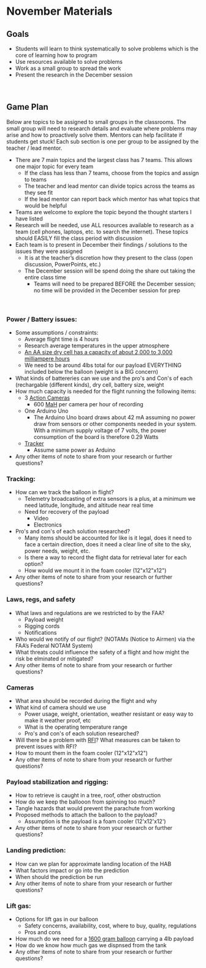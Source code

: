 # November Materials

## Goals

- Students will learn to think systematically to solve problems which is the core of learning how to program
- Use resources available to solve problems
- Work as a small group to spread the work
- Present the research in the December session
<br><br><br>
## Game Plan

Below are topics to be assigned to small groups in the classrooms. The small group will need to research details and evaluate where problems may arise and how to proactively solve them. Mentors can help facilitate if students get stuck! Each sub section is one per group to be assigned by the teacher / lead mentor.

-	There are 7 main topics and the largest class has 7 teams. This allows one major topic for every team
    -	If the class has less than 7 teams, choose from the topics and assign to teams
    -	The teacher and lead mentor can divide topics across the teams as they see fit
    -	If the lead mentor can report back which mentor has what topics that would be helpful
-	Teams are welcome to explore the topic beyond the thought starters I have listed
-	Research will be needed, use ALL resources available to research as a team (cell phones, laptops, etc. to search the internet). These topics should EASILY fill the class period with discussion
-	Each team is to present in December their findings / solutions to the issues they were assigned
    -	It is at the teacher’s discretion how they present to the class (open discussion, PowerPoints, etc.)
    -	The December session will be spend doing the share out taking the entire class time
        -	Teams will need to be prepared BEFORE the December session; no time will be provided in the December session for prep
<br><br><br>
### Power / Battery issues:
  - Some assumptions / constraints:
    - Average flight time is 4 hours
    - Research average temperatures in the upper atmosphere
    - [An AA size dry cell has a capacity of about 2,000 to 3,000 milliampere hours](https://en.wikipedia.org/wiki/Ampere_hour)
    - We need to be around 4lbs total for our payload EVERYTHING included below the balloon (weight is a BIG concern)
  - What kinds of battereries can we use and the pro's and Con's of each (rechargable (different kinds), dry cell, battery size, weight 
  - How much capacity is needed for the flight running the following items:
    - 3 [Action Cameras](https://smile.amazon.com/AKASO-Control-Waterproof-Adjustable-Accessories/dp/B07J4TNYV8/ref=sxin_14_pa_sp_search_thematic_sspa?content-id=amzn1.sym.b5b80b36-fed9-4412-8be2-fe5bba09d25a%3Aamzn1.sym.b5b80b36-fed9-4412-8be2-fe5bba09d25a&crid=2M1SZIIOA5ZR&cv_ct_cx=action+camera&keywords=action+camera&pd_rd_i=B07J4TNYV8&pd_rd_r=eb4d6768-709a-4d5e-af3a-9e4d86fc982d&pd_rd_w=PfzEZ&pd_rd_wg=3vTGD&pf_rd_p=b5b80b36-fed9-4412-8be2-fe5bba09d25a&pf_rd_r=VVC8M2TJC22MBTH2J5ZE&qid=1667488279&qu=eyJxc2MiOiI2LjQ0IiwicXNhIjoiNi4wMiIsInFzcCI6IjUuMzgifQ%3D%3D&sprefix=action+came%2Caps%2C204&sr=1-3-a73d1c8c-2fd2-4f19-aa41-2df022bcb241-spons&ufe=app_do%3Aamzn1.fos.f5122f16-c3e8-4386-bf32-63e904010ad0&psc=1)
      - 600 [MaH](https://en.wikipedia.org/wiki/Ampere_hour) per camera per hour of recording
    - One Arduino Uno 
      - The Arduino Uno board draws about 42 mA assuming no power draw from sensors or other components needed in your system. With a minimum supply voltage of 7 volts, the power consumption of the board is therefore 0.29 Watts
    - [Tracker](http://qrp-labs.com/lightaprsw2)
      - Assume same power as Arduino 
  - Any other items of note to share from your research or further questions?


### Tracking:
  - How can we track the balloon in flight?
    - Telemetry broadcasting of extra sensors is a plus, at a minimum we need latitude, longitude, and altitude near real time
    - Need for recovery of the payload
      - Video
      - Electronics
  - Pro's and con's of each solution researched?
    - Many items should be accounted for like is it legal, does it need to face a certain direction, does it need a clear line of site to the sky, power needs, weight, etc.
    - Is there a way to record the flight data for retrieval later for each option?
    - How would we mount it in the foam cooler (12"x12"x12")
  - Any other items of note to share from your research or further questions?


### Laws, regs, and safety
  - What laws and regulations are we restricted to by the FAA?
    - Payload weight
    - Rigging cords
    - Notifications
  - Who would we notify of our flight? (NOTAMs (Notice to Airmen) via the FAA’s Federal NOTAM System)
  - What threats could influence the safety of a flight and how might the risk be elminated or mitigated? 
  - Any other items of note to share from your research or further questions?


### Cameras
  - What area should be recorded during the flight and why
  - What kind of camera should we use
    - Power usage, weight, orientation, weather resistant or easy way to make it weather proof, etc
    - What is the operating temperature range
    - Pro's and con's of each solution researched?
  - Will there be a problem with [RFI](https://en.wikipedia.org/wiki/Radio_frequency)? What measures can be taken to prevent issues with RFI?
  - How to mount them in the foam cooler (12"x12"x12")
  - Any other items of note to share from your research or further questions?


### Payload stabilization and rigging:
  - How to retrieve is caught in a tree, roof, other obstruction
  - How do we keep the ballooon from spinning too much?
  - Tangle hazards that would prevent the parachute from working
  - Proposed methods to attach the balloon to the payload?
    - Assumption is the payload is a foam cooler (12'x12'x12')
  - Any other items of note to share from your research or further questions?



### Landing prediction:
  - How can we plan for approximate landing location of the HAB
  - What factors impact or go into the prediction
  - When should the prediction be run
  - Any other items of note to share from your research or further questions?



### Lift gas:
  - Options for lift gas in our balloon
    - Safety concerns, availability, cost, where to buy, quality, regulations
    - Pros and cons
  - How much do we need for a [1600 gram balloon](https://www.kaymont.com/_files/ugd/a13aac_8b84755b308c473b8ac99f1dc39b80e1.pdf) carrying a 4lb payload
  - How do we know how much gas we dispnsed from the tank
  - Any other items of note to share from your research or further questions?
